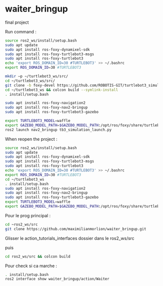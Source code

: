 # waiter_bringup
final project



Run command : 
```bash
source ros2_ws/install/setup.bash
sudo apt update
sudo apt install ros-foxy-dynamixel-sdk
sudo apt install ros-foxy-turtlebot3-msgs
sudo apt install ros-foxy-turtlebot3
echo 'export ROS_DOMAIN_ID=30 #TURTLEBOT3' >> ~/.bashrc
export ROS_DOMAIN_ID=30 #TURTLEBOT3

mkdir –p ~/turtlebot3_ws/src/
cd ~/turtlebot3_ws/src/
git clone -b foxy-devel https://github.com/ROBOTIS-GIT/turtlebot3_simulations.git
cd ~/turtlebot3_ws && colcon build --symlink-install
. install/setup.bash 

sudo apt install ros-foxy-navigation2
sudo apt install ros-foxy-nav2-bringup
sudo apt install ros-foxy-turtlebot3-gazebo

export TURTLEBOT3_MODEL=waffle
export GAZEBO_MODEL_PATH=$GAZEBO_MODEL_PATH:/opt/ros/foxy/share/turtlebot3_gazebo/models
ros2 launch nav2_bringup tb3_simulation_launch.py

```

When reopen the project :

```bash
source ros2_ws/install/setup.bash
sudo apt update
sudo apt install ros-foxy-dynamixel-sdk
sudo apt install ros-foxy-turtlebot3-msgs
sudo apt install ros-foxy-turtlebot3
echo 'export ROS_DOMAIN_ID=30 #TURTLEBOT3' >> ~/.bashrc
export ROS_DOMAIN_ID=30 #TURTLEBOT3
cd ~/turtlebot3_ws
. install/setup.bash
sudo apt install ros-foxy-navigation2
sudo apt install ros-foxy-nav2-bringup
sudo apt install ros-foxy-turtlebot3-gazebo
export TURTLEBOT3_MODEL=waffle
export GAZEBO_MODEL_PATH=$GAZEBO_MODEL_PATH:/opt/ros/foxy/share/turtlebot3_gazebo/models
```


Pour le prog principal :
```bash
cd ~ros2_ws/src
git clone https://github.com/maximilianmorlion/waiter_bringup.git
```

Glisser le action_tutorials_interfaces dossier dans le ros2_ws/src

puis 

```bash
cd ros2_ws/src && colcon build

```

Pour check si ca marche :
```bash
. install/setup.bash
ros2 interface show waiter_bringup/action/Waiter
```
